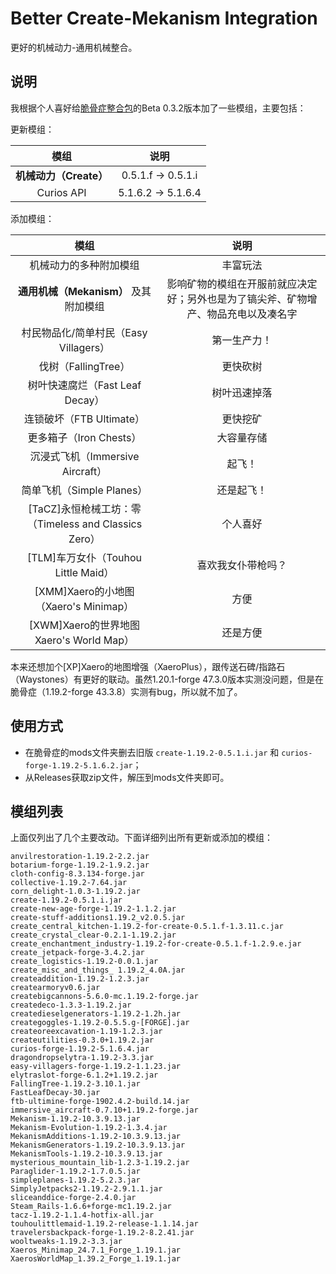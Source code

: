 # Better Create-Mekanism Integration

更好的机械动力-通用机械整合。

## 说明

我根据个人喜好给[脆骨症整合包](https://github.com/Go-Camping/No-Flesh-Within-Chest)的Beta 0.3.2版本加了一些模组，主要包括：

更新模组：

| 模组 | 说明 |
| :---: | :---: |
| **机械动力（Create）** | 0.5.1.f -> 0.5.1.i |
| Curios API | 5.1.6.2 -> 5.1.6.4 |

添加模组：

| 模组 | 说明 |
| :---: | :---: |
| 机械动力的多种附加模组 | 丰富玩法 |
| **通用机械（Mekanism）** 及其附加模组 | 影响矿物的模组在开服前就应决定好；另外也是为了镐尖斧、矿物增产、物品充电以及凑名字 |
| 村民物品化/简单村民（Easy Villagers） | 第一生产力！ |
| 伐树（FallingTree） | 更快砍树 |
| 树叶快速腐烂（Fast Leaf Decay） | 树叶迅速掉落 |
| 连锁破坏（FTB Ultimate） | 更快挖矿 |
| 更多箱子（Iron Chests） | 大容量存储 |
| 沉浸式飞机（Immersive Aircraft） | 起飞！ |
| 简单飞机（Simple Planes） | 还是起飞！ |
| [TaCZ]永恒枪械工坊：零（Timeless and Classics Zero） | 个人喜好 |
| [TLM]车万女仆（Touhou Little Maid） | 喜欢我女仆带枪吗？ |
| [XMM]Xaero的小地图（Xaero's Minimap） | 方便 |
| [XWM]Xaero的世界地图Xaero's World Map） | 还是方便 |

本来还想加个[XP]Xaero的地图增强（XaeroPlus），跟传送石碑/指路石（Waystones）有更好的联动。虽然1.20.1-forge 47.3.0版本实测没问题，但是在脆骨症（1.19.2-forge 43.3.8）实测有bug，所以就不加了。

## 使用方式

* 在脆骨症的mods文件夹删去旧版 `create-1.19.2-0.5.1.i.jar` 和 `curios-forge-1.19.2-5.1.6.2.jar`；
* 从Releases获取zip文件，解压到mods文件夹即可。

## 模组列表

上面仅列出了几个主要改动。下面详细列出所有更新或添加的模组：

```plaintext
anvilrestoration-1.19.2-2.2.jar
botarium-forge-1.19.2-1.9.2.jar
cloth-config-8.3.134-forge.jar
collective-1.19.2-7.64.jar
corn_delight-1.0.3-1.19.2.jar
create-1.19.2-0.5.1.i.jar
create-new-age-forge-1.19.2-1.1.2.jar
create-stuff-additions1.19.2_v2.0.5.jar
create_central_kitchen-1.19.2-for-create-0.5.1.f-1.3.11.c.jar
create_crystal_clear-0.2.1-1.19.2.jar
create_enchantment_industry-1.19.2-for-create-0.5.1.f-1.2.9.e.jar
create_jetpack-forge-3.4.2.jar
create_logistics-1.19.2-0.0.1.jar
create_misc_and_things_ 1.19.2_4.0A.jar
createaddition-1.19.2-1.2.3.jar
createarmoryv0.6.jar
createbigcannons-5.6.0-mc.1.19.2-forge.jar
createdeco-1.3.3-1.19.2.jar
createdieselgenerators-1.19.2-1.2h.jar
creategoggles-1.19.2-0.5.5.g-[FORGE].jar
createoreexcavation-1.19-1.2.3.jar
createutilities-0.3.0+1.19.2.jar
curios-forge-1.19.2-5.1.6.4.jar
dragondropselytra-1.19.2-3.3.jar
easy-villagers-forge-1.19.2-1.1.23.jar
elytraslot-forge-6.1.2+1.19.2.jar
FallingTree-1.19.2-3.10.1.jar
FastLeafDecay-30.jar
ftb-ultimine-forge-1902.4.2-build.14.jar
immersive_aircraft-0.7.10+1.19.2-forge.jar
Mekanism-1.19.2-10.3.9.13.jar
Mekanism-Evolution-1.19.2-1.3.4.jar
MekanismAdditions-1.19.2-10.3.9.13.jar
MekanismGenerators-1.19.2-10.3.9.13.jar
MekanismTools-1.19.2-10.3.9.13.jar
mysterious_mountain_lib-1.2.3-1.19.2.jar
Paraglider-1.19.2-1.7.0.5.jar
simpleplanes-1.19.2-5.2.3.jar
SimplyJetpacks2-1.19.2-2.9.1.1.jar
sliceanddice-forge-2.4.0.jar
Steam_Rails-1.6.6+forge-mc1.19.2.jar
tacz-1.19.2-1.1.4-hotfix-all.jar
touhoulittlemaid-1.19.2-release-1.1.14.jar
travelersbackpack-forge-1.19.2-8.2.41.jar
wooltweaks-1.19.2-3.3.jar
Xaeros_Minimap_24.7.1_Forge_1.19.1.jar
XaerosWorldMap_1.39.2_Forge_1.19.1.jar
```
